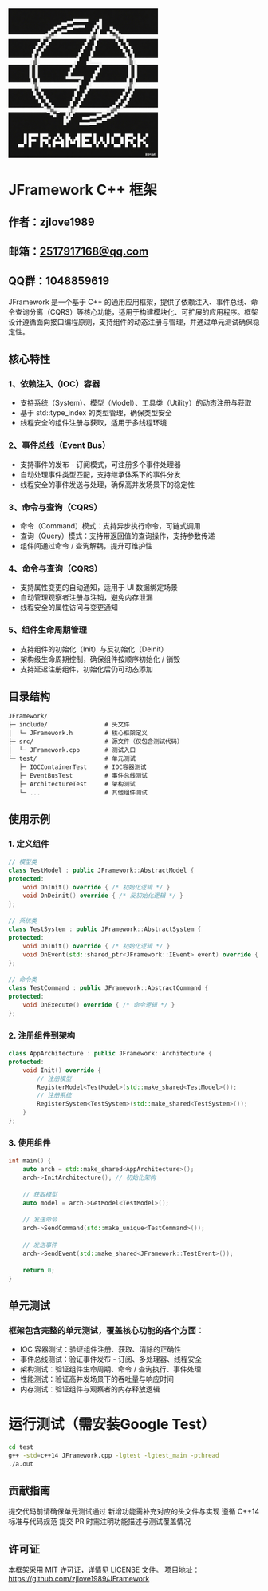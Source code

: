 <img src="https://github.com/zjlove1989/JFramework/blob/master/LOGO.png" alt="LOGO" width="300" height="300" />

# JFramework C++ 框架

## 作者：zjlove1989
## 邮箱：2517917168@qq.com
## QQ群：1048859619


JFramework 是一个基于 C++ 的通用应用框架，提供了依赖注入、事件总线、命令查询分离（CQRS）等核心功能，适用于构建模块化、可扩展的应用程序。框架设计遵循面向接口编程原则，支持组件的动态注册与管理，并通过单元测试确保稳定性。

## 核心特性

### 1、依赖注入（IOC）容器
- 支持系统（System）、模型（Model）、工具类（Utility）的动态注册与获取
- 基于 std::type_index 的类型管理，确保类型安全
- 线程安全的组件注册与获取，适用于多线程环境

### 2、事件总线（Event Bus）
- 支持事件的发布 - 订阅模式，可注册多个事件处理器
- 自动处理事件类型匹配，支持继承体系下的事件分发
- 线程安全的事件发送与处理，确保高并发场景下的稳定性

### 3、命令与查询（CQRS）
- 命令（Command）模式：支持异步执行命令，可链式调用
- 查询（Query）模式：支持带返回值的查询操作，支持参数传递
- 组件间通过命令 / 查询解耦，提升可维护性

### 4、命令与查询（CQRS）
- 支持属性变更的自动通知，适用于 UI 数据绑定场景
- 自动管理观察者注册与注销，避免内存泄漏
- 线程安全的属性访问与变更通知
  
### 5、组件生命周期管理
- 支持组件的初始化（Init）与反初始化（Deinit）
- 架构级生命周期控制，确保组件按顺序初始化 / 销毁
- 支持延迟注册组件，初始化后仍可动态添加

## 目录结构

    JFramework/
    ├─ include/                # 头文件
    │  └─ JFramework.h         # 核心框架定义
    ├─ src/                    # 源文件（仅包含测试代码）
    │  └─ JFramework.cpp       # 测试入口
    └─ test/                   # 单元测试
       ├─ IOCContainerTest     # IOC容器测试
       ├─ EventBusTest         # 事件总线测试
       ├─ ArchitectureTest     # 架构测试
       └─ ...                  # 其他组件测试

## 使用示例

### 1. 定义组件
```cpp
// 模型类
class TestModel : public JFramework::AbstractModel {
protected:
    void OnInit() override { /* 初始化逻辑 */ }
    void OnDeinit() override { /* 反初始化逻辑 */ }
};

// 系统类
class TestSystem : public JFramework::AbstractSystem {
protected:
    void OnInit() override { /* 初始化逻辑 */ }
    void OnEvent(std::shared_ptr<JFramework::IEvent> event) override { /* 事件处理 */ }
};

// 命令类
class TestCommand : public JFramework::AbstractCommand {
protected:
    void OnExecute() override { /* 命令逻辑 */ }
};
```
### 2. 注册组件到架构
```cpp
class AppArchitecture : public JFramework::Architecture {
protected:
    void Init() override {
        // 注册模型
        RegisterModel<TestModel>(std::make_shared<TestModel>());
        // 注册系统
        RegisterSystem<TestSystem>(std::make_shared<TestSystem>());
    }
};
```
### 3. 使用组件
```cpp
int main() {
    auto arch = std::make_shared<AppArchitecture>();
    arch->InitArchitecture(); // 初始化架构

    // 获取模型
    auto model = arch->GetModel<TestModel>();

    // 发送命令
    arch->SendCommand(std::make_unique<TestCommand>());

    // 发送事件
    arch->SendEvent(std::make_shared<JFramework::TestEvent>());

    return 0;
}
```
## 单元测试
### 框架包含完整的单元测试，覆盖核心功能的各个方面：
- IOC 容器测试：验证组件注册、获取、清除的正确性
- 事件总线测试：验证事件发布 - 订阅、多处理器、线程安全
- 架构测试：验证组件生命周期、命令 / 查询执行、事件处理
- 性能测试：验证高并发场景下的吞吐量与响应时间
- 内存测试：验证组件与观察者的内存释放逻辑

# 运行测试（需安装Google Test）
```bash
cd test
g++ -std=c++14 JFramework.cpp -lgtest -lgtest_main -pthread
./a.out
```

## 贡献指南
提交代码前请确保单元测试通过
新增功能需补充对应的头文件与实现
遵循 C++14 标准与代码规范
提交 PR 时需注明功能描述与测试覆盖情况

## 许可证
本框架采用 MIT 许可证，详情见 LICENSE 文件。
项目地址：https://github.com/zjlove1989/JFramework
